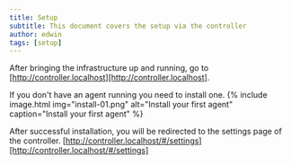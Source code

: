 ```yaml
---
title: Setup
subtitle: This document covers the setup via the controller
author: edwin
tags: [setup]
---
```


After bringing the infrastructure up and running, go to [http://controller.localhost][http://controller.localhost].

If you don't have an agent running you need to install one.
{% include image.html img="install-01.png" alt="Install your first agent" caption="Install your first agent" %}

After successful installation, you will be redirected to the settings page of the controller. [http://controller.localhost/#/settings][http://controller.localhost/#/settings]


[http://controller.localhost]: http://controller.localhost

[http://controller.localhost]: http://controller.localhost

[http://controller.localhost/#/settings]: http://controller.localhost/#/settings